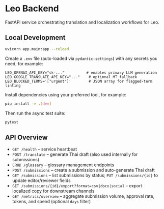 # Leo Backend

FastAPI service orchestrating translation and localization workflows for Leo.

## Local Development

```bash
uvicorn app.main:app --reload
```

Create a `.env` file (auto-loaded via `pydantic-settings`) with any secrets you need, for example:

```env
LEO_OPENAI_API_KEY="sk-..."          # enables primary LLM generation
LEO_GOOGLE_TRANSLATE_API_KEY="..."    # optional MT fallback
LEO_BLOCKED_TERMS='["urgent"]'        # JSON array for flagged-term linting
```

Install dependencies using your preferred tool, for example:

```bash
pip install -e .[dev]
```

Then run the async test suite:

```bash
pytest
```

## API Overview

- `GET /health` – service heartbeat
- `POST /translate` – generate Thai draft (also used internally for submissions)
- `CRUD /glossary` – glossary management endpoints
- `POST /submissions` – create a submission and auto-generate Thai draft
- `GET /submissions` – list submissions by status; `PUT /submissions/{id}` to update editor/reviewer fields
- `GET /submissions/{id}/export?format=csv|docx|social` – export localized copy for downstream channels
- `GET /metrics/overview` – aggregate submission volume, approval rate, tokens, and spend (optional `days` filter)
